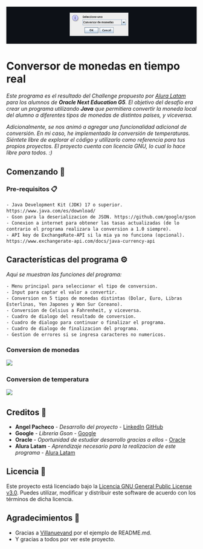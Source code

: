 <p align="center">
   <img src="assets/20230703_152909_2023-07-03_14-25.png">
</p>

# Conversor de monedas en tiempo real

_Este programa es el resultado del Challenge propuesto por [Alura Latam](https://www.aluracursos.com) para los alumnos de **Oracle Next Education G5**. El objetivo del desafío era crear un programa utilizando **Java** que permitiera convertir la moneda local del alumno a diferentes tipos de monedas de distintos países, y viceversa._

_Adicionalmente, se nos animó a agregar una funcionalidad adicional de conversión. En mi caso, he implementado la conversión de temperaturas. Siéntete libre de explorar el código y utilizarlo como referencia para tus propios proyectos. El proyecto cuenta con licencia GNU, lo cual lo hace libre para todos. :)_

## Comenzando 🚀

### Pre-requisitos 📋

```
- Java Development Kit (JDK) 17 o superior. https://www.java.com/es/download/
- Gson para la deserializacion de JSON. https://github.com/google/gson
- Conexion a internet para obtener las tasas actualizadas (de lo contrario el programa realizara la conversion a 1.0 siempre).
- API key de ExchangeRate-API si la mia ya no funciona (opcional). https://www.exchangerate-api.com/docs/java-currency-api
```

## Características del programa ⚙️

_Aqui se muestran las funciones del programa:_

```
- Menu principal para seleccionar el tipo de conversion.
- Input para captar el valor a convertir.
- Conversion en 5 tipos de monedas distintas (Dolar, Euro, Libras Esterlinas, Yen Japones y Won Sur Coreano).
- Conversion de Celsius a Fahrenheit, y viceversa.
- Cuadro de dialogo del resultado de conversion.
- Cuadro de dialogo para continuar o finalizar el programa.
- Cuadro de dialogo de finalizacion del programa.
- Gestion de errores si se ingresa caracteres no numericos.
```

### Conversion de monedas

![](assets/20230703_160444_2023-07-03_15-02-45.gif)

### Conversion de temperatura

![](assets/20230703_160544_2023-07-03_15-03-56.gif)

## Creditos :star2:

* **Angel Pacheco** - *Desarrollo del proyecto* - [LinkedIn](https://www.linkedin.com/in/angel-sobri-pacheco/https://github.com/villanuevan) [GitHub](https://github.com/constSobri)
* **Google** - *Libreria Gson* - [Google](https://github.com/google/gson)
* **Oracle** - *Oportunidad de estudiar desarrollo gracias a ellos* - [Oracle](https://www.oracle.com)
* **Alura Latam** - *Aprendizaje necesario para la realizacion de este programa* - [Alura Latam](https://www.aluracursos.com)

## Licencia 📄

Este proyecto está licenciado bajo la [Licencia GNU General Public License v3.0](LICENSE.md). Puedes utilizar, modificar y distribuir este software de acuerdo con los términos de dicha licencia.

## Agradecimientos 🎁

* Gracias a [Villanuevand](https://github.com/Villanuevand) por el ejemplo de README.md.
* Y gracias a todos por ver este proyecto.
